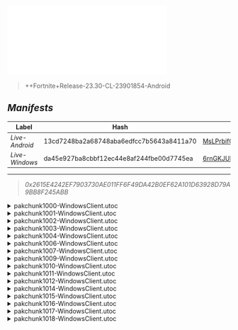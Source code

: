 <div style="pointer-events: none">
  <img style="pointer-events: none" src="https://raw.githubusercontent.com/Tectors/fn-archive/master/.github/source/dependents/gen.28.20.svg" width="360" height="155">
<div>

 >  
  
  > ++Fortnite+Release-23.30-CL-23901854-Android

## *Manifests*
| Label | Hash | Route |
| - | - | - |
| *Live-Android* | 13cd7248ba2a68748aba6edfcc7b5643a8411a70 | [MsLPrbifCpWz-2JnL0KySgGuvnwL9Q](https://github.com/Tectors/fn-archive/blob/master/manifests/MsLPrbifCpWz-2JnL0KySgGuvnwL9Q.manifest) |
| *Live-Windows* | da45e927ba8cbbf12ec44e8af244fbe00d7745ea | [6rnGKJUE4ZR1wE8YbEipgborM43rVQ](https://github.com/Tectors/fn-archive/blob/master/manifests/6rnGKJUE4ZR1wE8YbEipgborM43rVQ.manifest) |

---

> *0x2615E4242EF7903730AE011FF6F49DA42B0EF62A101D63928D79A9BB8F245ABB*

<details>
  <summary>pakchunk1000-WindowsClient.utoc</summary>

 > 
    0x8699F17A17A87C9466ECA3F81BE09913DFC2FE255B8A5DBA38CF3DD38E53DFF5

  <img src="https://raw.githubusercontent.com/Tectors/fn-archive/master/.github/source/dependents/referred/EID_Prosper.svg" width="100"> 
</details>

<details>
  <summary>pakchunk1001-WindowsClient.utoc</summary>

 > 
    0xBF5B024ABB2023441B359FB8BF99659705B59FB33D75A817E06B3163BFE847FE

  <img src="https://raw.githubusercontent.com/Tectors/fn-archive/master/.github/source/dependents/referred/Wrap_SpeedDial.svg" width="100"> <img src="https://raw.githubusercontent.com/Tectors/fn-archive/master/.github/source/dependents/referred/Pickaxe_SpeedDial.svg" width="100"> <img src="https://raw.githubusercontent.com/Tectors/fn-archive/master/.github/source/dependents/referred/LoadingScreen_Sparks_SpeedDial.svg" width="100"> <img src="https://raw.githubusercontent.com/Tectors/fn-archive/master/.github/source/dependents/referred/Emoji_S28_Sparks_SpeedDial.svg" width="100"> <img src="https://raw.githubusercontent.com/Tectors/fn-archive/master/.github/source/dependents/referred/EID_SpeedDial_Mask.svg" width="100"> <img src="https://raw.githubusercontent.com/Tectors/fn-archive/master/.github/source/dependents/referred/EID_SpeedDial.svg" width="100"> <img src="https://raw.githubusercontent.com/Tectors/fn-archive/master/.github/source/dependents/referred/Character_SpeedDialBattle.svg" width="100"> <img src="https://raw.githubusercontent.com/Tectors/fn-archive/master/.github/source/dependents/referred/Character_SpeedDial.svg" width="100"> <img src="https://raw.githubusercontent.com/Tectors/fn-archive/master/.github/source/dependents/referred/Backpack_SpeedDialBattle.svg" width="100"> 
</details>

<details>
  <summary>pakchunk1002-WindowsClient.utoc</summary>

 > 
    0xEAD2C49B505363CF86A369140A1B2334442464972C377D682F0DC0A2BC31A6D4

  <img src="https://raw.githubusercontent.com/Tectors/fn-archive/master/.github/source/dependents/referred/Pickaxe_SlowBurn.svg" width="100"> <img src="https://raw.githubusercontent.com/Tectors/fn-archive/master/.github/source/dependents/referred/Backpack_SlowBurn.svg" width="100"> 
</details>

<details>
  <summary>pakchunk1003-WindowsClient.utoc</summary>

 > 
    0x0CD70C9B012C3B6F80F940371E036D67DC0FA9755895A52B9E845515DF667881

  <img src="https://raw.githubusercontent.com/Tectors/fn-archive/master/.github/source/dependents/referred/EID_Destiny.svg" width="100"> 
</details>

<details>
  <summary>pakchunk1004-WindowsClient.utoc</summary>

 > 
    0xE301ADF532F3EFF72E9240CCB41ED8F0766F8B47D734330BB1D0ACEA4F7C38CF

  <img src="https://raw.githubusercontent.com/Tectors/fn-archive/master/.github/source/dependents/referred/Pickaxe_FastCheetah.svg" width="100"> <img src="https://raw.githubusercontent.com/Tectors/fn-archive/master/.github/source/dependents/referred/EID_FastCheetah.svg" width="100"> <img src="https://raw.githubusercontent.com/Tectors/fn-archive/master/.github/source/dependents/referred/Character_FastCheetah.svg" width="100"> <img src="https://raw.githubusercontent.com/Tectors/fn-archive/master/.github/source/dependents/referred/Backpack_FastCheetah.svg" width="100"> 
</details>

<details>
  <summary>pakchunk1006-WindowsClient.utoc</summary>

 > 
    0x600E84282284F93207A275EEBD2E03DEC1060977F26834C2B1604CD745400CBE

  <img src="https://raw.githubusercontent.com/Tectors/fn-archive/master/.github/source/dependents/referred/EID_Affection.svg" width="100"> 
</details>

<details>
  <summary>pakchunk1007-WindowsClient.utoc</summary>

 > 
    0x3C4B82E8686B9B50DC2AE329D9BE2309E443594E8D574BA8A34B2ABB08082749

  <img src="https://raw.githubusercontent.com/Tectors/fn-archive/master/.github/source/dependents/referred/EID_Delirious.svg" width="100"> 
</details>

<details>
  <summary>pakchunk1009-WindowsClient.utoc</summary>

 > 
    0x172AE3FA64FACD009F036B6F22ACE6D6534CD9D98DF31B6F66CFC08ABCFD6438

  <img src="https://raw.githubusercontent.com/Tectors/fn-archive/master/.github/source/dependents/referred/EID_Undead.svg" width="100"> 
</details>

<details>
  <summary>pakchunk1010-WindowsClient.utoc</summary>

 > 
    0xD9EDA39EDE6280C49EBDCE1F32E9D015BBBF11F477351A3137050B52D1FDD437

  <img src="https://raw.githubusercontent.com/Tectors/fn-archive/master/.github/source/dependents/referred/EID_Repetition.svg" width="100"> 
</details>

<details>
  <summary>pakchunk1011-WindowsClient.utoc</summary>

 > 
    0xFD66B6526BE2D5EA1FE2580DC774DA0C48B9B897D0421A180EBF365775799B59

  <img src="https://raw.githubusercontent.com/Tectors/fn-archive/master/.github/source/dependents/referred/EID_Medicinal.svg" width="100"> 
</details>

<details>
  <summary>pakchunk1012-WindowsClient.utoc</summary>

 > 
    0xE62FA5F7F9EB86523494FB1ED6BFEA0AAAB64F82F87EAFCAFDAFA9EC3F4F1621

  <img src="https://raw.githubusercontent.com/Tectors/fn-archive/master/.github/source/dependents/referred/EID_Camouflage.svg" width="100"> 
</details>

<details>
  <summary>pakchunk1014-WindowsClient.utoc</summary>

 > 
    0xCD31ADC93617CC65325C8B48E903A8E2846BDC1AB9D38D7669D06B62DE099B77

  <img src="https://raw.githubusercontent.com/Tectors/fn-archive/master/.github/source/dependents/referred/Character_BestDressedFNCS.svg" width="100"> 
</details>

<details>
  <summary>pakchunk1015-WindowsClient.utoc</summary>

 > 
    0x818F84AB701462A03A1E1BFB3A663AB8F11EF4F27BE88D60A00C57FD8DDB00B6

  <img src="https://raw.githubusercontent.com/Tectors/fn-archive/master/.github/source/dependents/referred/EID_Darling.svg" width="100"> 
</details>

<details>
  <summary>pakchunk1016-WindowsClient.utoc</summary>

 > 
    0x5F149D17C16F53A4CF98C8366452DCC4F5C5CA89B7B3921C0E9485CFCADC75F4

  </details>

<details>
  <summary>pakchunk1017-WindowsClient.utoc</summary>

 > 
    0xE3184D2A84AEA64E662D762492D696616337348975B358927667D5230CBD31ED

  <img src="https://raw.githubusercontent.com/Tectors/fn-archive/master/.github/source/dependents/referred/Pickaxe_VitalInventorBlock.svg" width="100"> <img src="https://raw.githubusercontent.com/Tectors/fn-archive/master/.github/source/dependents/referred/Character_VitalInventorBlock.svg" width="100"> <img src="https://raw.githubusercontent.com/Tectors/fn-archive/master/.github/source/dependents/referred/Backpack_VitalInventorBlock.svg" width="100"> 
</details>

<details>
  <summary>pakchunk1018-WindowsClient.utoc</summary>

 > 
    0x6898410A5ED7720BA8053E222B07BA12E117FF77D9B3EF9BDF0165E50516A78D

  <img src="https://raw.githubusercontent.com/Tectors/fn-archive/master/.github/source/dependents/referred/EID_Rotisserie_Sycn_Leader.svg" width="100"> <img src="https://raw.githubusercontent.com/Tectors/fn-archive/master/.github/source/dependents/referred/EID_Rotisserie_Sycn_Follower.svg" width="100"> <img src="https://raw.githubusercontent.com/Tectors/fn-archive/master/.github/source/dependents/referred/EID_Rotisserie_Sycn.svg" width="100"> <img src="https://raw.githubusercontent.com/Tectors/fn-archive/master/.github/source/dependents/referred/EID_Rotisserie_Guitar.svg" width="100"> <img src="https://raw.githubusercontent.com/Tectors/fn-archive/master/.github/source/dependents/referred/EID_Rotisserie_Follower.svg" width="100"> <img src="https://raw.githubusercontent.com/Tectors/fn-archive/master/.github/source/dependents/referred/EID_Rotisserie_Drum.svg" width="100"> <img src="https://raw.githubusercontent.com/Tectors/fn-archive/master/.github/source/dependents/referred/EID_Rotisserie.svg" width="100"> 
</details>

